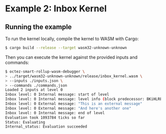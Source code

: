 # Example 2: Inbox Kernel

## Running the example

To run the kernel locally, compile the kernel to WASM with Cargo:
<!-- $MDX skip -->
```sh
$ cargo build --release --target wasm32-unknown-unknown
```

Then you can execute the kernel against the provided inputs and commands:
```sh
$ octez-smart-rollup-wasm-debugger \
> ../target/wasm32-unknown-unknown/release/inbox_kernel.wasm \
> --inputs ./inputs.json \
> --commands ./commands.json
Loaded 2 inputs at level 0
Inbox level: 0 Internal message: start of level
Inbox level: 0 Internal message: level info (block predecessor: BKiHLREqU3JkXfzEDYAkmmfX48gBDtYhMrpA98s7Aq4SzbUAB6M, predecessor_timestamp: 1970-01-01T00:00:00Z
Inbox level: 0 External message: "This is an external message"
Inbox level: 0 External message: "And here's another one"
Inbox level: 0 Internal message: end of level
Evaluation took 1093784 ticks so far
Status: Evaluating
Internal_status: Evaluation succeeded
```
